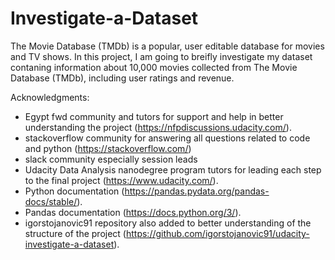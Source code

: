 # Investigate-a-Dataset

The Movie Database (TMDb) is a popular, user editable database for movies and TV shows. In this project, I am going to breifly investigate my dataset contaning information about 10,000 movies collected from The Movie Database (TMDb), including user ratings and revenue.

Acknowledgments:
- Egypt fwd community and tutors for support and help in better understanding the project (https://nfpdiscussions.udacity.com/).
- stackoverflow community for answering all questions related to code and python (https://stackoverflow.com/)
- slack community especially session leads
- Udacity Data Analysis nanodegree program tutors for leading each step to the final project (https://www.udacity.com/).
- Python documentation (https://pandas.pydata.org/pandas-docs/stable/).
- Pandas documentation (https://docs.python.org/3/).
- igorstojanovic91 repository also added to better understanding of the structure of the project (https://github.com/igorstojanovic91/udacity-investigate-a-dataset).
